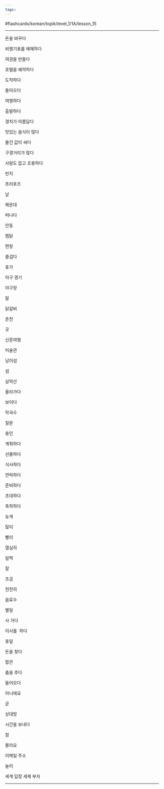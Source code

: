 ```yaml
---
tags:
---
```

#flashcards/korean/topik/level_1/1A/lesson_15 

---

돈을 바꾸다

비행기표를 예매하다

여권을 만들다

호텔을 예약하다

도착하다

돌아오다

여행하다

출발하다

경치가 아름답다

맛있는 음식이 많다

물건 값이 싸다

구경거리가 많다

사람도 없고 조용하다

반지

프러포즈

날

해운대

떠나다

안동

찜닭

편창

즐겁다

휴가

야구 경기

야구장

말

닭갈비

춘천

곳

신혼여행

미술관

남이섬

섬

삼악산

올라가다

보이다

막국수

질문

용인

계획하다

선물하다

식사하다

연락하다

준비하다

초대하다

축하하다

늦게

많이

빨리

열심히

일찍

잘

조금

천천히

음료수

별일

사 가다

이사를  하다

휴일

돈을 찾다

팝콘

춤을 추다

들어오다

아니에요

곧

상대방

시간을 보내다

참

몰라요

이메일 주소

놀이

세계
답장
세제
부자

---
